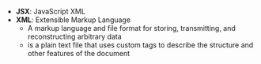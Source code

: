 
- **JSX**: JavaScript XML
- **XML**: Extensible Markup Language
	- A markup language and file format for storing, transmitting, and reconstructing arbitrary data
	- is a plain text file that uses custom tags to describe the structure and other features of the document
